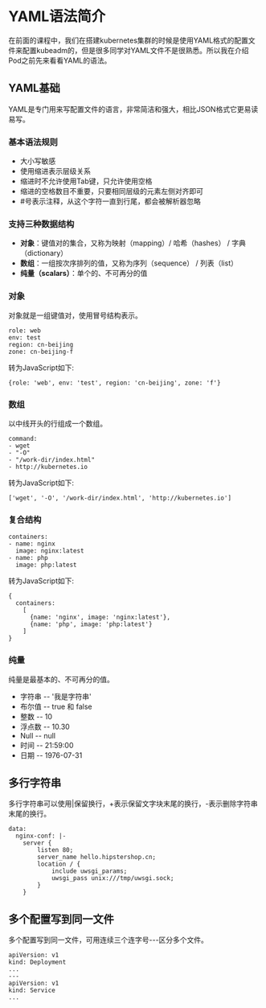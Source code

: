 # YAML语法简介

在前面的课程中，我们在搭建kubernetes集群的时候是使用YAML格式的配置文件来配置kubeadm的，但是很多同学对YAML文件不是很熟悉。所以我在介绍Pod之前先来看看YAML的语法。

## YAML基础

YAML是专门用来写配置文件的语言，非常简洁和强大，相比JSON格式它更易读易写。

### 基本语法规则

- 大小写敏感
- 使用缩进表示层级关系
- 缩进时不允许使用Tab键，只允许使用空格
- 缩进的空格数目不重要，只要相同层级的元素左侧对齐即可
- #号表示注释，从这个字符一直到行尾，都会被解析器忽略

### 支持三种数据结构

- **对象**：键值对的集合，又称为映射（mapping）/ 哈希（hashes） / 字典（dictionary）
- **数组**：一组按次序排列的值，又称为序列（sequence） / 列表（list）
- **纯量（scalars）**：单个的、不可再分的值

### 对象

对象就是一组键值对，使用冒号结构表示。

    role: web
    env: test
    region: cn-beijing
    zone: cn-beijing-f

转为JavaScript如下:

    {role: 'web', env: 'test', region: 'cn-beijing', zone: 'f'}

### 数组

以中线开头的行组成一个数组。

    command:
    - wget
    - "-O"
    - "/work-dir/index.html"
    - http://kubernetes.io

转为JavaScript如下:

    ['wget', '-O', '/work-dir/index.html', 'http://kubernetes.io']

### 复合结构

    containers:
    - name: nginx
      image: nginx:latest
    - name: php
      image: php:latest

转为JavaScript如下:

    {
      containers:
        [
          {name: 'nginx', image: 'nginx:latest'},
          {name: 'php', image: 'php:latest'}
        ]
    }

### 纯量

纯量是最基本的、不可再分的值。

- 字符串 -- '我是字符串'
- 布尔值 -- true 和 false
- 整数 -- 10
- 浮点数 -- 10.30
- Null -- null
- 时间 -- 21:59:00
- 日期 -- 1976-07-31

## 多行字符串

多行字符串可以使用|保留换行，+表示保留文字块末尾的换行，-表示删除字符串末尾的换行。

    data:
      nginx-conf: |-
        server {
            listen 80;
            server_name hello.hipstershop.cn;
            location / {
                include uwsgi_params;
                uwsgi_pass unix:///tmp/uwsgi.sock;
            }
        }

## 多个配置写到同一文件

多个配置写到同一文件，可用连续三个连字号---区分多个文件。

    apiVersion: v1
    kind: Deployment
    ...
    ---
    apiVersion: v1
    kind: Service
    ...
